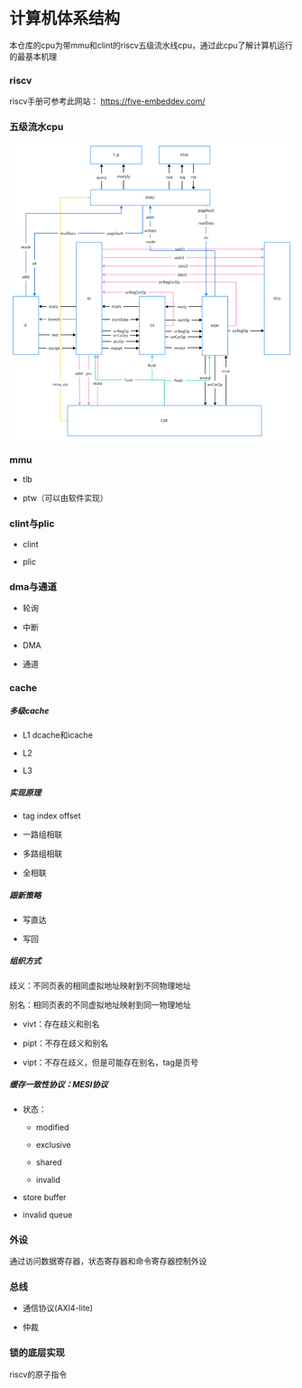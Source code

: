 # 计算机体系结构

本仓库的cpu为带mmu和clint的riscv五级流水线cpu，通过此cpu了解计算机运行的最基本机理

### riscv 

riscv手册可参考此网站： https://five-embeddev.com/

### 五级流水cpu

![avatar](cpu.png)

### mmu

+ tlb

+ ptw（可以由软件实现）

### clint与plic

+ clint

+ plic

### dma与通道

+ 轮询

+ 中断

+ DMA

+ 通道

### cache

##### 多级cache

  - L1 dcache和icache

  - L2

  - L3

##### 实现原理

  - tag index offset

  - 一路组相联

  - 多路组相联

  - 全相联

##### 跟新策略

  - 写直达

  - 写回

##### 组织方式

歧义：不同页表的相同虚拟地址映射到不同物理地址

别名：相同页表的不同虚拟地址映射到同一物理地址

  - vivt：存在歧义和别名

  - pipt：不存在歧义和别名

  - vipt：不存在歧义，但是可能存在别名，tag是页号

##### 缓存一致性协议：MESI协议

  - 状态：

    + modified

    + exclusive

    + shared

    + invalid

  - store buffer

  - invalid queue


### 外设

通过访问数据寄存器，状态寄存器和命令寄存器控制外设

### 总线

+ 通信协议(AXI4-lite)

+ 仲裁

### 锁的底层实现

riscv的原子指令


